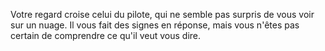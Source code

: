 Votre regard croise celui du pilote, qui ne semble pas surpris de vous voir sur un nuage.
Il vous fait des signes en réponse, mais vous n'êtes pas certain de comprendre ce qu'il veut vous dire.